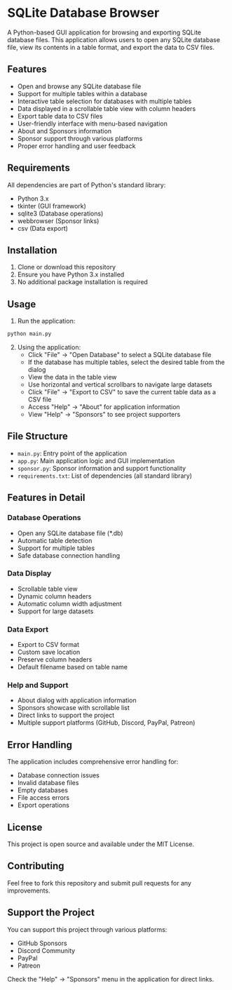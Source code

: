 # SQLite Database Browser

A Python-based GUI application for browsing and exporting SQLite database files. This application allows users to open any SQLite database file, view its contents in a table format, and export the data to CSV files.

## Features

- Open and browse any SQLite database file
- Support for multiple tables within a database
- Interactive table selection for databases with multiple tables
- Data displayed in a scrollable table view with column headers
- Export table data to CSV files
- User-friendly interface with menu-based navigation
- About and Sponsors information
- Sponsor support through various platforms
- Proper error handling and user feedback

## Requirements

All dependencies are part of Python's standard library:
- Python 3.x
- tkinter (GUI framework)
- sqlite3 (Database operations)
- webbrowser (Sponsor links)
- csv (Data export)

## Installation

1. Clone or download this repository
2. Ensure you have Python 3.x installed
3. No additional package installation is required

## Usage

1. Run the application:
```bash
python main.py
```

2. Using the application:
   - Click "File" → "Open Database" to select a SQLite database file
   - If the database has multiple tables, select the desired table from the dialog
   - View the data in the table view
   - Use horizontal and vertical scrollbars to navigate large datasets
   - Click "File" → "Export to CSV" to save the current table data as a CSV file
   - Access "Help" → "About" for application information
   - View "Help" → "Sponsors" to see project supporters

## File Structure

- `main.py`: Entry point of the application
- `app.py`: Main application logic and GUI implementation
- `sponsor.py`: Sponsor information and support functionality
- `requirements.txt`: List of dependencies (all standard library)

## Features in Detail

### Database Operations
- Open any SQLite database file (*.db)
- Automatic table detection
- Support for multiple tables
- Safe database connection handling

### Data Display
- Scrollable table view
- Dynamic column headers
- Automatic column width adjustment
- Support for large datasets

### Data Export
- Export to CSV format
- Custom save location
- Preserve column headers
- Default filename based on table name

### Help and Support
- About dialog with application information
- Sponsors showcase with scrollable list
- Direct links to support the project
- Multiple support platforms (GitHub, Discord, PayPal, Patreon)

## Error Handling

The application includes comprehensive error handling for:
- Database connection issues
- Invalid database files
- Empty databases
- File access errors
- Export operations

## License

This project is open source and available under the MIT License.

## Contributing

Feel free to fork this repository and submit pull requests for any improvements.

## Support the Project

You can support this project through various platforms:
- GitHub Sponsors
- Discord Community
- PayPal
- Patreon

Check the "Help" → "Sponsors" menu in the application for direct links.
